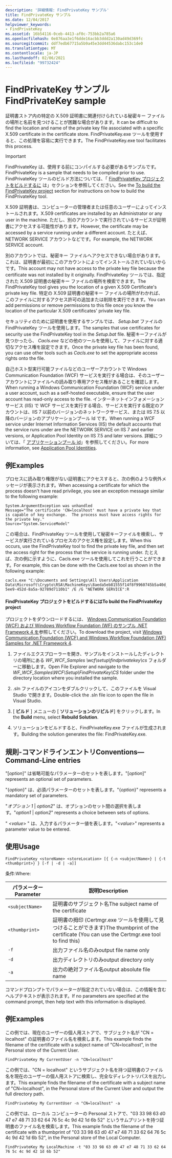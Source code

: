 ```yaml
---
description: '詳細情報: FindPrivateKey サンプル'
title: FindPrivateKey サンプル
ms.date: 12/04/2017
helpviewer_keywords:
- FindPrivateKey
ms.assetid: 16b54116-0ceb-4413-af0c-753bb2a785a6
ms.openlocfilehash: 0e876aa3e1f6dde16acbb3ddd2a130ad49d369fc
ms.sourcegitcommit: ddf7edb67715a5b9a45e3dd44536dabc153c1de0
ms.translationtype: MT
ms.contentlocale: ja-JP
ms.lasthandoff: 02/06/2021
ms.locfileid: "99732424"
---
```

# <a name="findprivatekey-sample"></a><span data-ttu-id="0def6-103">FindPrivateKey サンプル</span><span class="sxs-lookup"><span data-stu-id="0def6-103">FindPrivateKey sample</span></span>

<span data-ttu-id="0def6-104">証明書ストア内の特定の X.509 証明書に関連付けられている秘密キー ファイルの場所と名前を見つけることが困難な場合があります。</span><span class="sxs-lookup"><span data-stu-id="0def6-104">It can be difficult to find the location and name of the private key file associated with a specific X.509 certificate in the certificate store.</span></span> <span data-ttu-id="0def6-105">FindPrivateKey.exe ツールを使用すると、この処理を容易に実行できます。</span><span class="sxs-lookup"><span data-stu-id="0def6-105">The FindPrivateKey.exe tool facilitates this process.</span></span>

> [!IMPORTANT]
> <span data-ttu-id="0def6-106">FindPrivateKey は、使用する前にコンパイルする必要があるサンプルです。</span><span class="sxs-lookup"><span data-stu-id="0def6-106">FindPrivateKey is a sample that needs to be compiled prior to use.</span></span> <span data-ttu-id="0def6-107">FindPrivateKey ツールのビルド方法については、「 [FindPrivateKey プロジェクトをビルドするに](#to-build-the-findprivatekey-project) は」セクションを参照してください。</span><span class="sxs-lookup"><span data-stu-id="0def6-107">See the [To build the FindPrivateKey project](#to-build-the-findprivatekey-project) section for instructions on how to build the FindPrivateKey tool.</span></span>

<span data-ttu-id="0def6-108">X.509 証明書は、コンピューターの管理者または任意のユーザーによってインストールされます。</span><span class="sxs-lookup"><span data-stu-id="0def6-108">X.509 certificates are installed by an Administrator or any user in the machine.</span></span> <span data-ttu-id="0def6-109">ただし、別のアカウントで実行されているサービスが証明書にアクセスする可能性があります。</span><span class="sxs-lookup"><span data-stu-id="0def6-109">However, the certificate may be accessed by a service running under a different account.</span></span> <span data-ttu-id="0def6-110">たとえば、NETWORK SERVICE アカウントなどです。</span><span class="sxs-lookup"><span data-stu-id="0def6-110">For example, the NETWORK SERVICE account.</span></span>

<span data-ttu-id="0def6-111">別のアカウントでは、秘密キー ファイルへアクセスできない場合があります。これは、証明書が最初にこのアカウントによってインストールされていないからです。</span><span class="sxs-lookup"><span data-stu-id="0def6-111">This account may not have access to the private key file because the certificate was not installed by it originally.</span></span> <span data-ttu-id="0def6-112">FindPrivateKey ツールでは、指定された X.509 証明書の秘密キー ファイルの場所を検索できます。</span><span class="sxs-lookup"><span data-stu-id="0def6-112">The FindPrivateKey tool gives you the location of a given X.509 Certificate's private key file.</span></span> <span data-ttu-id="0def6-113">特定の X.509 証明書の秘密キー ファイルの場所がわかれば、このファイルに対するアクセス許可の追加または削除を実行できます。</span><span class="sxs-lookup"><span data-stu-id="0def6-113">You can add permissions or remove permissions to this file once you know the location of the particular X.509 certificates' private key file.</span></span>

<span data-ttu-id="0def6-114">セキュリティのために証明書を使用するサンプルでは、 *Setup.bat* ファイルの FindPrivateKey ツールを使用します。</span><span class="sxs-lookup"><span data-stu-id="0def6-114">The samples that use certificates for security use the FindPrivateKey tool in the *Setup.bat* file.</span></span> <span data-ttu-id="0def6-115">秘密キーファイルが見つかったら、 *Cacls.exe* などの他のツールを使用して、ファイルに対する適切なアクセス権を設定できます。</span><span class="sxs-lookup"><span data-stu-id="0def6-115">Once the private key file has been found, you can use other tools such as *Cacls.exe* to set the appropriate access rights onto the file.</span></span>

<span data-ttu-id="0def6-116">自己ホスト型実行可能ファイルなどのユーザーアカウントで Windows Communication Foundation (WCF) サービスを実行する場合は、そのユーザーアカウントにファイルへの読み取り専用アクセス権があることを確認します。</span><span class="sxs-lookup"><span data-stu-id="0def6-116">When running a Windows Communication Foundation (WCF) service under a user account, such as a self-hosted executable, ensure that the user account has read-only access to the file.</span></span> <span data-ttu-id="0def6-117">インターネットインフォメーションサービス (IIS) で WCF サービスを実行する場合、サービスを実行する既定のアカウントは、IIS 7 以前のバージョンのネットワークサービス、または IIS 7.5 以降のバージョンのアプリケーションプール Id です。</span><span class="sxs-lookup"><span data-stu-id="0def6-117">When running a WCF service under Internet Information Services (IIS) the default accounts that the service runs under are the NETWORK SERVICE on IIS 7 and earlier versions, or Application Pool Identity on IIS 7.5 and later versions.</span></span> <span data-ttu-id="0def6-118">詳細については、「 [アプリケーションプール id](/iis/manage/configuring-security/application-pool-identities)」を参照してください。</span><span class="sxs-lookup"><span data-stu-id="0def6-118">For more information, see [Application Pool Identities](/iis/manage/configuring-security/application-pool-identities).</span></span>

## <a name="examples"></a><span data-ttu-id="0def6-119">例</span><span class="sxs-lookup"><span data-stu-id="0def6-119">Examples</span></span>

<span data-ttu-id="0def6-120">プロセスに読み取り権限がない証明書にアクセスすると、次の例のような例外メッセージが表示されます。</span><span class="sxs-lookup"><span data-stu-id="0def6-120">When accessing a certificate for which the process doesn't have read privilege, you see an exception message similar to the following example:</span></span>

```output
System.ArgumentException was unhandled
Message="The certificate 'CN=localhost' must have a private key that is capable of key exchange.  The process must have access rights for the private key."
Source="System.ServiceModel"
```

<span data-ttu-id="0def6-121">この場合は、FindPrivateKey ツールを使用して秘密キーファイルを検索し、サービスが実行されているプロセスのアクセス権を設定します。</span><span class="sxs-lookup"><span data-stu-id="0def6-121">When this occurs, use the FindPrivateKey tool to find the private key file, and then set the access right for the process that the service is running under.</span></span> <span data-ttu-id="0def6-122">たとえば、次の例に示すように、Cacls.exe ツールを使用してこれを行うことができます。</span><span class="sxs-lookup"><span data-stu-id="0def6-122">For example, this can be done with the Cacls.exe tool as shown in the following example:</span></span>

```console
cacls.exe "C:\Documents and Settings\All Users\Application Data\Microsoft\Crypto\RSA\MachineKeys\8aeda5eb81555f14f8f9960745b5a40d_38f7de48-5ee9-452d-8a5a-92789d7110b1" /E /G "NETWORK SERVICE":R
```

#### <a name="to-build-the-findprivatekey-project"></a><span data-ttu-id="0def6-123">FindPrivateKey プロジェクトをビルドするには</span><span class="sxs-lookup"><span data-stu-id="0def6-123">To build the FindPrivateKey project</span></span>

<span data-ttu-id="0def6-124">プロジェクトをダウンロードするには、 [Windows Communication Foundation (WCF) および Windows Workflow Foundation (WF) のサンプル .NET Framework 4 を](https://www.microsoft.com/download/details.aspx?id=21459)参照してください。</span><span class="sxs-lookup"><span data-stu-id="0def6-124">To download the project, visit [Windows Communication Foundation (WCF) and Windows Workflow Foundation (WF) Samples for .NET Framework 4](https://www.microsoft.com/download/details.aspx?id=21459).</span></span>

1. <span data-ttu-id="0def6-125">ファイルエクスプローラーを開き、サンプルをインストールしたディレクトリの場所にある *WF_WCF_Samples \wcf\setup\findprivatekey\cs* フォルダーに移動します。</span><span class="sxs-lookup"><span data-stu-id="0def6-125">Open File Explorer and navigate to the *WF_WCF_Samples\WCF\Setup\FindPrivateKey\CS* folder under the directory location where you installed the sample.</span></span>

2. <span data-ttu-id="0def6-126">.sln ファイルのアイコンをダブルクリックして、このファイルを Visual Studio で開きます。</span><span class="sxs-lookup"><span data-stu-id="0def6-126">Double-click the .sln file icon to open the file in Visual Studio.</span></span>

3. <span data-ttu-id="0def6-127">[ **ビルド** ] メニューの [ **ソリューションのリビルド**] をクリックします。</span><span class="sxs-lookup"><span data-stu-id="0def6-127">In the **Build** menu, select **Rebuild Solution**.</span></span>

4. <span data-ttu-id="0def6-128">ソリューションをビルドすると、FindPrivateKey.exe ファイルが生成されます。</span><span class="sxs-lookup"><span data-stu-id="0def6-128">Building the solution generates the file: FindPrivateKey.exe.</span></span>

## <a name="conventionscommand-line-entries"></a><span data-ttu-id="0def6-129">規則-コマンドラインエントリ</span><span class="sxs-lookup"><span data-stu-id="0def6-129">Conventions—Command-Line entries</span></span>

 <span data-ttu-id="0def6-130">"[*option*]" は省略可能なパラメーターのセットを表します。</span><span class="sxs-lookup"><span data-stu-id="0def6-130">"[*option*]" represents an optional set of parameters.</span></span>

 <span data-ttu-id="0def6-131">"{*option*}" は、必須パラメーターのセットを表します。</span><span class="sxs-lookup"><span data-stu-id="0def6-131">"{*option*}" represents a mandatory set of parameters.</span></span>

 <span data-ttu-id="0def6-132">"*オプション 1* &#124; *option2*" は、オプションのセット間の選択を表します。</span><span class="sxs-lookup"><span data-stu-id="0def6-132">"*option1* &#124; *option2*" represents a choice between sets of options.</span></span>

 <span data-ttu-id="0def6-133">" \<*value*> " は、入力するパラメーター値を表します。</span><span class="sxs-lookup"><span data-stu-id="0def6-133">"\<*value*>" represents a parameter value to be entered.</span></span>

## <a name="usage"></a><span data-ttu-id="0def6-134">使用</span><span class="sxs-lookup"><span data-stu-id="0def6-134">Usage</span></span>

```console
FindPrivateKey <storeName> <storeLocation> [{ {-n <subjectName>} | {-t <thumbprint>} } [-f | -d | -a]]
```

<span data-ttu-id="0def6-135">条件:</span><span class="sxs-lookup"><span data-stu-id="0def6-135">Where:</span></span>

| <span data-ttu-id="0def6-136">パラメーター</span><span class="sxs-lookup"><span data-stu-id="0def6-136">Parameter</span></span>         | <span data-ttu-id="0def6-137">説明</span><span class="sxs-lookup"><span data-stu-id="0def6-137">Description</span></span>                                                                       |
|-----------------|-----------------------------------------------------------------------------------|
| `<subjectName>` | <span data-ttu-id="0def6-138">証明書のサブジェクト名</span><span class="sxs-lookup"><span data-stu-id="0def6-138">The subject name of the certificate</span></span>                                               |
| `<thumbprint>`  | <span data-ttu-id="0def6-139">証明書の拇印 (Certmgr.exe ツールを使用して見つけることができます)</span><span class="sxs-lookup"><span data-stu-id="0def6-139">The thumbprint of the certificate (You can use the Certmgr.exe tool to find this)</span></span> |
| `-f`            | <span data-ttu-id="0def6-140">出力ファイル名のみ</span><span class="sxs-lookup"><span data-stu-id="0def6-140">output file name only</span></span>                                                             |
| `-d`            | <span data-ttu-id="0def6-141">出力ディレクトリのみ</span><span class="sxs-lookup"><span data-stu-id="0def6-141">output directory only</span></span>                                                             |
| `-a`            | <span data-ttu-id="0def6-142">出力の絶対ファイル名</span><span class="sxs-lookup"><span data-stu-id="0def6-142">output absolute file name</span></span>                                                         |

<span data-ttu-id="0def6-143">コマンドプロンプトでパラメーターが指定されていない場合は、この情報を含むヘルプテキストが表示されます。</span><span class="sxs-lookup"><span data-stu-id="0def6-143">If no parameters are specified at the command prompt, then help text with this information is displayed.</span></span>

## <a name="examples"></a><span data-ttu-id="0def6-144">例</span><span class="sxs-lookup"><span data-stu-id="0def6-144">Examples</span></span>

<span data-ttu-id="0def6-145">この例では、現在のユーザーの個人用ストアで、サブジェクト名が "CN = localhost" の証明書のファイル名を検索します。</span><span class="sxs-lookup"><span data-stu-id="0def6-145">This example finds the filename of the certificate with a subject name of "CN=localhost", in the Personal store of the Current User.</span></span>

```console
FindPrivateKey My CurrentUser -n "CN=localhost"
```

<span data-ttu-id="0def6-146">この例では、"CN = localhost" というサブジェクト名を持つ証明書のファイル名を現在のユーザーの個人用ストアに検索し、完全なディレクトリパスを出力します。</span><span class="sxs-lookup"><span data-stu-id="0def6-146">This example finds the filename of the certificate with a subject name of "CN=localhost", in the Personal store of the Current User and output the full directory path.</span></span>

```console
FindPrivateKey My CurrentUser -n "CN=localhost" -a
```

<span data-ttu-id="0def6-147">この例では、ローカル コンピューターの Personal ストアで、"03 33 98 63 d0 47 e7 48 71 33 62 64 76 5c 4c 9d 42 1d 6b 52" というサムプリントを持つ証明書のファイル名を検索します。</span><span class="sxs-lookup"><span data-stu-id="0def6-147">This example finds the filename of the certificate with a thumbprint of "03 33 98 63 d0 47 e7 48 71 33 62 64 76 5c 4c 9d 42 1d 6b 52", in the Personal store of the Local Computer.</span></span>

```console
FindPrivateKey My LocalMachine -t "03 33 98 63 d0 47 e7 48 71 33 62 64 76 5c 4c 9d 42 1d 6b 52"
```
